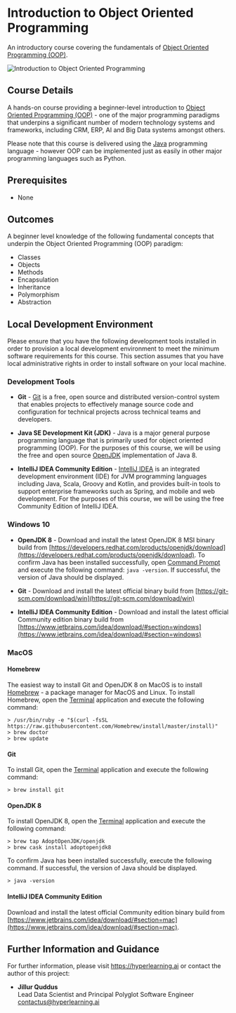 # Introduction to Object Oriented Programming
An introductory course covering the fundamentals of [Object Oriented Programming (OOP)](https://en.wikipedia.org/wiki/Object-oriented_programming).

![Introduction to Object Oriented Programming](https://hyperlearning.ai/user/assets/img/posts/python-programming.png "Introduction to Object Oriented Programming")

## Course Details

A hands-on course providing a beginner-level introduction to [Object Oriented Programming (OOP)](https://en.wikipedia.org/wiki/Object-oriented_programming) - one of the major programming paradigms that underpins a significant number of modern technology systems and frameworks, including CRM, ERP, AI and Big Data systems amongst others.

Please note that this course is delivered using the [Java](https://en.wikipedia.org/wiki/Java_(programming_language)) programming language - however OOP can be implemented just as easily in other major programming languages such as Python.

## Prerequisites

* None

## Outcomes

A beginner level knowledge of the following fundamental concepts that underpin the Object Oriented Programming (OOP) paradigm:

* Classes
* Objects
* Methods
* Encapsulation
* Inheritance
* Polymorphism
* Abstraction

## Local Development Environment
Please ensure that you have the following development tools installed in order to provision a local development environment to meet the minimum software requirements for this course. This section assumes that you have local administrative rights in order to install software on your local machine.

### Development Tools
* **Git** - [Git](https://git-scm.com/) is a free, open source and distributed version-control system that enables projects to effectively manage source code and configuration for technical projects across technical teams and developers.

* **Java SE Development Kit (JDK)** - Java is a major general purpose programming language that is primarily used for object oriented programming (OOP). For the purposes of this course, we will be using the free and open source [OpenJDK](https://openjdk.java.net/) implementation of Java 8. 

* **IntelliJ IDEA Community Edition** - [IntelliJ IDEA](https://www.jetbrains.com/idea/) is an integrated development environment (IDE) for JVM programming languages including Java, Scala, Groovy and Kotlin, and provides built-in tools to support enterprise frameworks such as Spring, and mobile and web development. For the purposes of this course, we will be using the free Community Edition of IntelliJ IDEA.

### Windows 10

* **OpenJDK 8** - Download and install the latest OpenJDK 8 MSI binary build from [https://developers.redhat.com/products/openjdk/download](https://developers.redhat.com/products/openjdk/download).  To confirm Java has been installed successfully, open [Command Prompt](https://www.howtogeek.com/235101/10-ways-to-open-the-command-prompt-in-windows-10/) and execute the following command: ``` java -version ```. If successful, the version of Java should be displayed.

* **Git** - Download and install the latest official binary build from [https://git-scm.com/download/win](https://git-scm.com/download/win)

* **IntelliJ IDEA Community Edition** - Download and install the latest official Community edition binary build from [https://www.jetbrains.com/idea/download/#section=windows](https://www.jetbrains.com/idea/download/#section=windows)

### MacOS

#### Homebrew
The easiest way to install Git and OpenJDK 8 on MacOS is to install [Homebrew](https://brew.sh/) - a package manager for MacOS and Linux. To install Homebrew, open the [Terminal](https://www.idownloadblog.com/2019/04/19/ways-open-terminal-mac/) application and execute the following command:

```
> /usr/bin/ruby -e "$(curl -fsSL https://raw.githubusercontent.com/Homebrew/install/master/install)"
> brew doctor
> brew update
```

#### Git
To install Git, open the [Terminal](https://www.idownloadblog.com/2019/04/19/ways-open-terminal-mac/) application and execute the following command:
```
> brew install git
```

#### OpenJDK 8
To install OpenJDK 8, open the [Terminal](https://www.idownloadblog.com/2019/04/19/ways-open-terminal-mac/) application and execute the following command:
```
> brew tap AdoptOpenJDK/openjdk
> brew cask install adoptopenjdk8
```

To confirm Java has been installed successfully, execute the following command. If successful, the version of Java should be displayed.
```
> java -version
```

#### IntelliJ IDEA Community Edition
Download and install the latest official Community edition binary build from [https://www.jetbrains.com/idea/download/#section=mac](https://www.jetbrains.com/idea/download/#section=mac).

## Further Information and Guidance

For further information, please visit https://hyperlearning.ai or contact the author of this project:

* **Jillur Quddus**<br/>Lead Data Scientist and Principal Polyglot Software Engineer<br/>contactus@hyperlearning.ai
